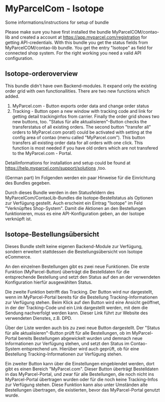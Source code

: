 # MyParcelCom - Isotope


Some informations/instructions for setup of bundle

Please make sure you have first installed the bundle MyParcelCOM/contao-lib and created a account at https://app.myparcel.com/registration for getting API-credentials.
With this bundle you get the status fields from MyParcelCOM/contao-lib bundle. You get the entry "Isotope" as field for connected shop system. For the right working
you need a valid API configuration.

## Isotope-orderoverview
This bundle didn't have own Backend-modules. It expand only the existing order grid with own functionallities.
There are two new functions which added.
1. MyParcel.com - Button exports order data and change order status
2. Tracking - Button open a new window with tracking code and link for getting detail trackinginfos from carrier.
Finally the order grid shows two new buttons, too. "Status für alle aktualisieren"-Button checks the transferstatus of all existing orders. The second button "transfer all" orders to MyParcel.com poratl)  could be activated with setting at the config area of contao (menu called "MyParcel.com"). This button transfers all existing order data for all orders with one click. This function is most needed if you have old orders which are not transfered to the MyParcel.com - Portal.

Detailinformations for installation and setup could be found at https://help.myparcel.com/support/solutions ,too.


(German part)
Im Folgenden werden ein paar Hinweise für die Einrichtung des Bundles gegeben.

Durch dieses Bundle werden in den Statusfeldern des MyParcelCom/ContaoLib-Bundles 
die Isotope-Bestellstatus als Optionen zur Verfügung gestellt. Auch erscheint ein Eintrag
"Isotope" im Feld "Verknüpftes Shop-System". Damit die Aktionen an den Bestellungen funktionieren,
muss es eine API-Konfiguration geben, an der Isotope verknüpft ist.
## Isotope-Bestellungsübersicht
Dieses Bundle stellt keine eigenen Backend-Module zur Verfügung, sondern erweitert
stattdessen die Bestellungsübersicht von Isotope eCommerce.

An den einzelnen Bestellungen gibt es zwei neue Funktionen. Die erste Funktion (MyParcel-Button)
überträgt die Bestelldaten für die entsprechende Bestellung und setzt den Status auf den an der verwendeten
Konfiguration hierfür ausgewählten Status. 

Die zweite Funktion betrifft das Tracking. Der Button wird nur dargestellt, wenn im MyParcel-Portal 
bereits für die Bestellung Tracking-Informationen zur Verfügung stehen. Beim Klick auf den Button wird eine Ansicht geöffnet,
in der der Tracking-Code und ein Link dargestellt werden, mit dem die Sendung nachverfolgt werden kann. Dieser Link führt 
zur Website des verwendeten Dienstes, z.B. DPD.

Über der Liste werden auch bis zu zwei neue Button dargestellt. Der "Status für alle aktualisieren"-Button
prüft für alle Bestellungen, ob im MyParcel-Portal bereits Bestellungen abgewickelt wurden und demnach neue Informationen
zur Verfügung stehen, und setzt den Status im Contao-System entsprechend um. Hierüber wird auch geprüft, ob
für eine Bestellung Tracking-Informationen zur Verfügung stehen.

Ein zweiter Button kann über die Einstellungen eingeblendet werden, dort gibt es einen Bereich
"MyParcel.com". Dieser Button überträgt Bestelldaten in das MyParcel-Portal, und zwar für alle Bestellungen,
die noch nicht ins MyParcel-Portal übertragen wurden oder für die noch keine Tracking-Infos zur Verfügung stehen.
Diese Funktion kann also unter Umständen alte Bestellungen übertragen, die existierten, bevor das MyParcel-Portal genutzt wurde.
